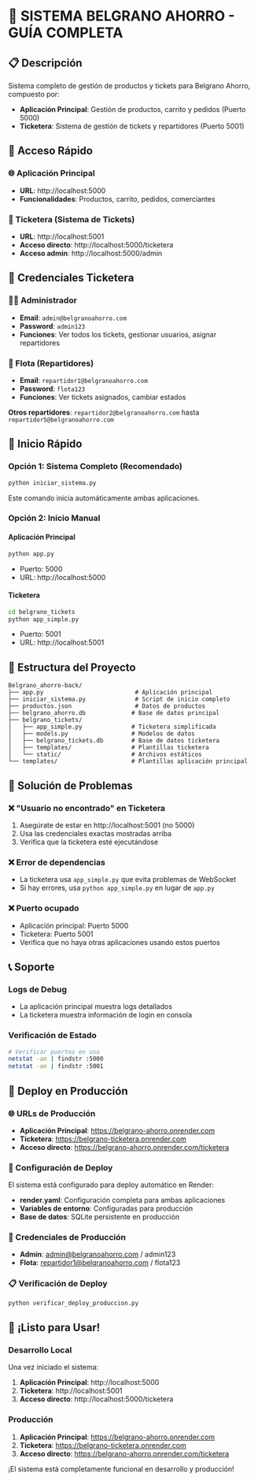 # 🚀 SISTEMA BELGRANO AHORRO - GUÍA COMPLETA

## 📋 Descripción
Sistema completo de gestión de productos y tickets para Belgrano Ahorro, compuesto por:
- **Aplicación Principal**: Gestión de productos, carrito y pedidos (Puerto 5000)
- **Ticketera**: Sistema de gestión de tickets y repartidores (Puerto 5001)

## 🎯 Acceso Rápido

### 🌐 Aplicación Principal
- **URL**: http://localhost:5000
- **Funcionalidades**: Productos, carrito, pedidos, comerciantes

### 🎫 Ticketera (Sistema de Tickets)
- **URL**: http://localhost:5001
- **Acceso directo**: http://localhost:5000/ticketera
- **Acceso admin**: http://localhost:5000/admin

## 🔐 Credenciales Ticketera

### 👨‍💼 Administrador
- **Email**: `admin@belgranoahorro.com`
- **Password**: `admin123`
- **Funciones**: Ver todos los tickets, gestionar usuarios, asignar repartidores

### 🚚 Flota (Repartidores)
- **Email**: `repartidor1@belgranoahorro.com`
- **Password**: `flota123`
- **Funciones**: Ver tickets asignados, cambiar estados

**Otros repartidores**: `repartidor2@belgranoahorro.com` hasta `repartidor5@belgranoahorro.com`

## 🚀 Inicio Rápido

### Opción 1: Sistema Completo (Recomendado)
```bash
python iniciar_sistema.py
```
Este comando inicia automáticamente ambas aplicaciones.

### Opción 2: Inicio Manual

#### Aplicación Principal
```bash
python app.py
```
- Puerto: 5000
- URL: http://localhost:5000

#### Ticketera
```bash
cd belgrano_tickets
python app_simple.py
```
- Puerto: 5001
- URL: http://localhost:5001

## 📁 Estructura del Proyecto

```
Belgrano_ahorro-back/
├── app.py                          # Aplicación principal
├── iniciar_sistema.py              # Script de inicio completo
├── productos.json                  # Datos de productos
├── belgrano_ahorro.db             # Base de datos principal
├── belgrano_tickets/
│   ├── app_simple.py              # Ticketera simplificada
│   ├── models.py                  # Modelos de datos
│   ├── belgrano_tickets.db        # Base de datos ticketera
│   ├── templates/                 # Plantillas ticketera
│   └── static/                    # Archivos estáticos
└── templates/                     # Plantillas aplicación principal
```

## 🔧 Solución de Problemas

### ❌ "Usuario no encontrado" en Ticketera
1. Asegúrate de estar en http://localhost:5001 (no 5000)
2. Usa las credenciales exactas mostradas arriba
3. Verifica que la ticketera esté ejecutándose

### ❌ Error de dependencias
- La ticketera usa `app_simple.py` que evita problemas de WebSocket
- Si hay errores, usa `python app_simple.py` en lugar de `app.py`

### ❌ Puerto ocupado
- Aplicación principal: Puerto 5000
- Ticketera: Puerto 5001
- Verifica que no haya otras aplicaciones usando estos puertos

## 📞 Soporte

### Logs de Debug
- La aplicación principal muestra logs detallados
- La ticketera muestra información de login en consola

### Verificación de Estado
```bash
# Verificar puertos en uso
netstat -an | findstr :5000
netstat -an | findstr :5001
```

## 🚀 Deploy en Producción

### 🌐 URLs de Producción
- **Aplicación Principal**: https://belgrano-ahorro.onrender.com
- **Ticketera**: https://belgrano-ticketera.onrender.com
- **Acceso directo**: https://belgrano-ahorro.onrender.com/ticketera

### 🔧 Configuración de Deploy
El sistema está configurado para deploy automático en Render:
- **render.yaml**: Configuración completa para ambas aplicaciones
- **Variables de entorno**: Configuradas para producción
- **Base de datos**: SQLite persistente en producción

### 🔐 Credenciales de Producción
- **Admin**: admin@belgranoahorro.com / admin123
- **Flota**: repartidor1@belgranoahorro.com / flota123

### 📋 Verificación de Deploy
```bash
python verificar_deploy_produccion.py
```

## 🎉 ¡Listo para Usar!

### Desarrollo Local
Una vez iniciado el sistema:
1. **Aplicación Principal**: http://localhost:5000
2. **Ticketera**: http://localhost:5001
3. **Acceso directo**: http://localhost:5000/ticketera

### Producción
1. **Aplicación Principal**: https://belgrano-ahorro.onrender.com
2. **Ticketera**: https://belgrano-ticketera.onrender.com
3. **Acceso directo**: https://belgrano-ahorro.onrender.com/ticketera

¡El sistema está completamente funcional en desarrollo y producción!
